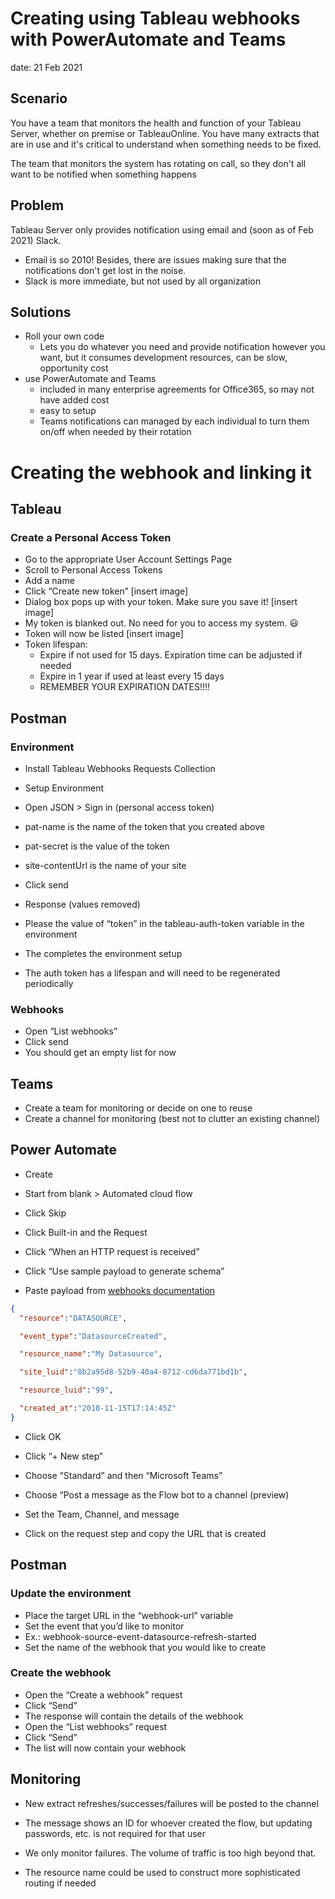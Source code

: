 # Creating using Tableau webhooks with PowerAutomate and Teams
date: 21 Feb 2021

## Scenario
You have a team that monitors the health and function of your Tableau Server, whether on premise or TableauOnline. You have many extracts that are in use and it's critical to understand when something needs to be fixed. 

The team that monitors the system has rotating on call, so they don't all want to be notified when something happens

## Problem
Tableau Server only provides notification using email and (soon as of Feb 2021) Slack.
* Email is so 2010! Besides, there are issues making sure that the notifications don't get lost in the noise.
* Slack is more immediate, but not used by all organization

## Solutions
* Roll your own code
  * Lets you do whatever you need and provide notification however you want, but it consumes development resources, can be slow, opportunity cost
* use PowerAutomate and Teams
  * included in many enterprise agreements for Office365, so may not have added cost
  * easy to setup
  * Teams notifications can managed by each individual to turn them on/off when needed by their rotation

# Creating the webhook and linking it
## Tableau
### Create a Personal Access Token
*	Go to the appropriate User Account Settings Page
*	Scroll to Personal Access Tokens
*	Add a name
*	Click “Create new token”
[insert image]
* Dialog box pops up with your token. Make sure you save it!
[insert image]
*	My token is blanked out. No need for you to access my system. :smiley:
*	Token will now be listed
[insert image]
* Token lifespan:
  * Expire if not used for 15 days. Expiration time can be adjusted if needed
  * Expire in 1 year if used at least every 15 days
  * REMEMBER YOUR EXPIRATION DATES!!!!
  
## Postman 
### Environment
*	Install Tableau Webhooks Requests Collection
*	Setup Environment
 
*	Open JSON > Sign in (personal access token)
 
  * pat-name is the name of the token that you created above
  * pat-secret is the value of the token
  * site-contentUrl is the name of your site
*	Click send
*	Response (values removed)
 
  * Please the value of “token” in the tableau-auth-token variable in the environment
*	The completes the environment setup
*	The auth token has a lifespan and will need to be regenerated periodically
### Webhooks
*	Open “List webhooks”
*	Click send
*	You should get an empty list for now
 
## Teams
*	Create a team for monitoring or decide on one to reuse
*	Create a channel for monitoring (best not to clutter an existing channel)

## Power Automate
*	Create

*	Start from blank > Automated cloud flow
 
*	Click Skip
 
*	Click Built-in and the Request
 
*	Click “When an HTTP request is received”
 
*	Click “Use sample payload to generate schema”
 
*	Paste payload from [webhooks documentation](https://help.tableau.com/current/developer/webhooks/en-us/docs/webhooks-events-payload.html)
```json
{
  "resource":"DATASOURCE",

  "event_type":"DatasourceCreated",

  "resource_name":"My Datasource",

  "site_luid":"8b2a95d8-52b9-40a4-8712-cd6da771bd1b",

  "resource_luid":"99",

  "created_at":"2018-11-15T17:14:45Z"
}
```
*	Click OK
 
*	Click “+ New step”
 
*	Choose “Standard” and then “Microsoft Teams”
 
*	Choose “Post a message as the Flow bot to a channel (preview)
 
*	Set the Team, Channel, and message
 
*	Click on the request step and copy the URL that is created

## Postman
### Update the environment
*	Place the target URL in the “webhook-url” variable
*	Set the event that you’d like to monitor
  *	Ex.: webhook-source-event-datasource-refresh-started
*	Set the name of the webhook that you would like to create
### Create the webhook
*	Open the “Create a webhook” request
*	Click “Send”
  *	The response will contain the details of the webhook
*	Open the “List webhooks” request
*	Click “Send”
  *	The list will now contain your webhook
## Monitoring
*	New extract refreshes/successes/failures will be posted to the channel
 
*	The message shows an ID for whoever created the flow, but updating passwords, etc. is not required for that user
*	We only monitor failures. The volume of traffic is too high beyond that.
*	The resource name could be used to construct more sophisticated routing if needed

  
